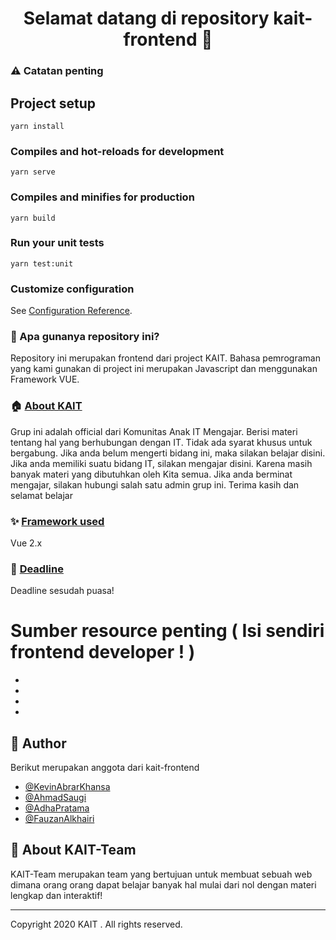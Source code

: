 <h1 align="center">Selamat datang di repository kait-frontend 👋</h1>

### ⚠ Catatan penting
## Project setup
```
yarn install
```

### Compiles and hot-reloads for development
```
yarn serve
```

### Compiles and minifies for production
```
yarn build
```

### Run your unit tests
```
yarn test:unit
```

### Customize configuration
See [Configuration Reference](https://cli.vuejs.org/config/).

### 🤔 Apa gunanya repository ini?
Repository ini merupakan frontend dari project KAIT. Bahasa pemrograman yang kami gunakan di project ini merupakan Javascript dan menggunakan Framework VUE. 

### 🏠 <a href="https://uarnix.com/">About KAIT</a>
Grup ini adalah official dari Komunitas Anak IT Mengajar. Berisi materi tentang hal yang berhubungan dengan IT.
Tidak ada syarat khusus untuk bergabung. Jika anda belum mengerti bidang ini, maka silakan belajar disini.
Jika anda memiliki suatu bidang IT, silakan mengajar disini. Karena masih banyak materi yang dibutuhkan oleh Kita semua.
Jika anda berminat mengajar, silakan hubungi salah satu admin grup ini.
Terima kasih dan selamat belajar

### ✨ <a href="https://uarnix.com/">Framework used</a>
Vue 2.x

### 📆 <a href="https://uarnix.com/">Deadline</a>
Deadline sesudah puasa!



# Sumber resource penting ( Isi sendiri frontend developer ! )
- 
- 
- 
- 

## 🧑 Author

Berikut merupakan anggota dari kait-frontend
- <a href="https://web.facebook.com/kevinabrar.khansa.14"> @KevinAbrarKhansa</a>
- <a href="https://web.facebook.com/ahmadsaugi.gis">@AhmadSaugi </a>
- <a href="https://web.facebook.com/adha.pratama.14203">@AdhaPratama </a>
- <a href="https://web.facebook.com/fauzan.alkhairiii.79">@FauzanAlkhairi </a>



## 🤝 About KAIT-Team
KAIT-Team merupakan team yang bertujuan untuk membuat sebuah web dimana orang orang dapat belajar banyak hal mulai dari nol dengan materi lengkap dan interaktif!


------------


Copyright 2020 KAIT . All rights reserved.


